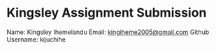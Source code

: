 # Kingsley Assignment Submission

Name: Kingsley Ihemelandu
Email: kingiheme2005@gmail.com
Github Username: kijuchihe
